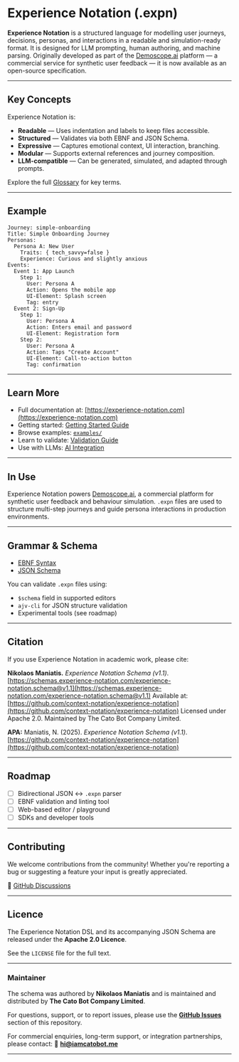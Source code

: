 # Experience Notation (.expn)

**Experience Notation** is a structured language for modelling user journeys, decisions, personas, and interactions in a readable and simulation-ready format. It is designed for LLM prompting, human authoring, and machine parsing. Originally developed as part of the [Demoscope.ai](https://demoscope.ai) platform — a commercial service for synthetic user feedback — it is now available as an open-source specification.

---

## Key Concepts

Experience Notation is:

* **Readable** — Uses indentation and labels to keep files accessible.
* **Structured** — Validates via both EBNF and JSON Schema.
* **Expressive** — Captures emotional context, UI interaction, branching.
* **Modular** — Supports external references and journey composition.
* **LLM-compatible** — Can be generated, simulated, and adapted through prompts.

Explore the full [Glossary](https://experience-notation.com/reference/glossary/) for key terms.

---

## Example

```expn
Journey: simple-onboarding
Title: Simple Onboarding Journey
Personas:
  Persona A: New User
    Traits: { tech_savvy=false }
    Experience: Curious and slightly anxious
Events:
  Event 1: App Launch
    Step 1:
      User: Persona A
      Action: Opens the mobile app
      UI-Element: Splash screen
      Tag: entry
  Event 2: Sign-Up
    Step 1:
      User: Persona A
      Action: Enters email and password
      UI-Element: Registration form
    Step 2:
      User: Persona A
      Action: Taps "Create Account"
      UI-Element: Call-to-action button
      Tag: confirmation
```

---

## Learn More

* Full documentation at: [https://experience-notation.com](https://experience-notation.com)
* Getting started: [Getting Started Guide](https://experience-notation.com/getting-started/what-is-expn/)
* Browse examples: [`examples/`](./examples)
* Learn to validate: [Validation Guide](https://experience-notation.com/spec/validation/)
* Use with LLMs: [AI Integration](https://experience-notation.com/ai/structured-prompting/)

---

## In Use

Experience Notation powers [Demoscope.ai](https://demoscope.ai), a commercial platform for synthetic user feedback and behaviour simulation. `.expn` files are used to structure multi-step journeys and guide persona interactions in production environments.

---

## Grammar & Schema

* [EBNF Syntax](./spec/Experience-Notation.ebnf)
* [JSON Schema](./spec/experience-notation.schema.json)

You can validate `.expn` files using:

* `$schema` field in supported editors
* `ajv-cli` for JSON structure validation
* Experimental tools (see roadmap)

---

## Citation

If you use Experience Notation in academic work, please cite:

**Nikolaos Maniatis.** *Experience Notation Schema (v1.1)*.
[https://schemas.experience-notation.com/experience-notation.schema@v1.1](https://schemas.experience-notation.com/experience-notation.schema@v1.1)
Available at: [https://github.com/context-notation/experience-notation](https://github.com/context-notation/experience-notation)
Licensed under Apache 2.0. Maintained by The Cato Bot Company Limited.

**APA:**
Maniatis, N. (2025). *Experience Notation Schema (v1.1)*. [https://github.com/context-notation/experience-notation](https://github.com/context-notation/experience-notation)

---

## Roadmap

* [ ] Bidirectional JSON ↔ `.expn` parser
* [ ] EBNF validation and linting tool
* [ ] Web-based editor / playground
* [ ] SDKs and developer tools

---

## Contributing

We welcome contributions from the community! Whether you're reporting a bug or suggesting a feature your input is greatly appreciated.

📣 [GitHub Discussions](https://github.com/context-notation/experience-notation/discussions)

---

## Licence

The Experience Notation DSL and its accompanying JSON Schema are released under the **Apache 2.0 Licence**.

See the `LICENSE` file for the full text.

---

### Maintainer

The schema was authored by **Nikolaos Maniatis** and is maintained and distributed by **The Cato Bot Company Limited**.

For questions, support, or to report issues, please use the **[GitHub Issues](https://github.com/context-notation/experience-notation-schema/issues/new)** section of this repository.

For commercial enquiries, long-term support, or integration partnerships, please contact:
📧 **[hi@iamcatobot.me](mailto:hi@iamcatobot.me)**

---
